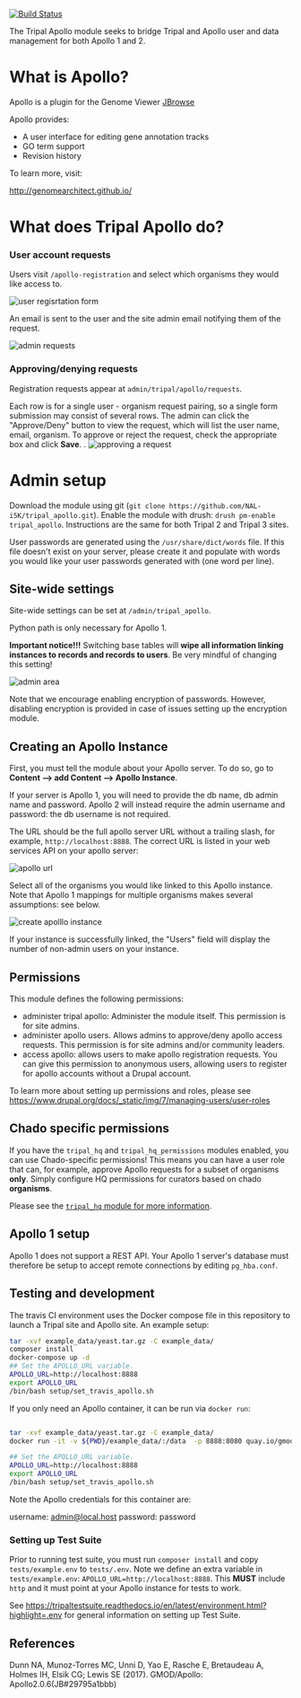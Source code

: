 [![Build Status](https://travis-ci.org/NAL-i5K/tripal_apollo.svg?branch=master)](https://travis-ci.org/NAL-i5K/tripal_apollo)

The Tripal Apollo module seeks to bridge Tripal and Apollo user and data management for both Apollo 1 and 2.


# What is Apollo?

Apollo is a plugin for the Genome Viewer [JBrowse](http://jbrowse.org/)

Apollo provides:

* A user interface for editing gene annotation tracks
* GO term support
* Revision history

To learn more, visit:

http://genomearchitect.github.io/

# What does Tripal Apollo do?

### User account requests

Users visit `/apollo-registration` and select which organisms they would like access to.

![user regisrtation form](docs/_static/img/registration_page.png)

An email is sent to the user and the site admin email notifying them of the request.

![admin requests](docs/_static/img/admin_requests.png)

### Approving/denying requests

Registration requests appear at `admin/tripal/apollo/requests`.

Each row is for a single user - organism request pairing, so a single form submission may consist of several rows.  The admin can click the "Approve/Deny" button to view the request, which will list the user name, email, organism.  To approve or reject the request, check the appropriate box and click **Save**.
.
![approving a request](docs/_static/img/approve_request.png)


# Admin setup

Download the module using git (`git clone https://github.com/NAL-i5K/tripal_apollo.git`).  Enable the module with drush: `drush pm-enable tripal_apollo`.  Instructions are the same for both Tripal 2 and Tripal 3 sites.

User passwords are generated using the `/usr/share/dict/words` file.  If this file doesn't exist on your server, please create it and populate with words you would like your user passwords generated with (one word per line).

## Site-wide settings

Site-wide settings can be set at `/admin/tripal_apollo`.  

Python path is only necessary for Apollo 1.

**Important notice!!!**  Switching base tables will **wipe all information linking instances to records and records to users**.  Be very mindful of changing this setting!

![admin area](docs/_static/img/admin_area.png)

Note that we encourage enabling encryption of passwords.  However, disabling encryption is provided in case of issues setting up the encryption module.

## Creating an Apollo Instance

First, you must tell the module about your Apollo server.  To do so, go to **Content --> add Content --> Apollo Instance**.

If your server is Apollo 1, you will need to provide the db name, db admin name and password.  Apollo 2 will instead require the admin username and password: the db username is not required.

The URL should be the full apollo server URL without a trailing slash, for example,  `http://localhost:8888`.  The correct URL is listed in your web services API on your apollo server:

![apollo url](docs/_static/img/apollo_url.png)

Select all of the organisms you would like linked to this Apollo instance.  Note that Apollo 1 mappings for multiple organisms makes several assumptions: see below.

![create apolllo instance](docs/_static/img/create_apollo_instance.png)


If your instance is successfully linked, the "Users" field will display the number of non-admin users on your instance.  

## Permissions

This module defines the following permissions:

* administer tripal apollo: Administer the module itself.  This permission is for site admins.
* administer apollo users.  Allows admins to approve/deny apollo access requests.  This permission is for site admins and/or community leaders.
 * access apollo: allows users to make apollo registration requests.  You can give this permission to anonymous users, allowing users to register for apollo accounts without a Drupal account.

To learn more about setting up permissions and roles, please see https://www.drupal.org/docs/_static/img/7/managing-users/user-roles

## Chado specific permissions

If you have the `tripal_hq` and `tripal_hq_permissions` modules enabled, you can use Chado-specific permissions!  This means you can have a user role that can, for example, approve Apollo requests for a subset of organisms **only**.  Simply configure HQ permissions for curators based on chado **organisms**.

Please see the [`tripal_hq` module for more information](https://github.com/statonlab/tripal_hq).

## Apollo 1 setup

Apollo 1 does not support a REST API.  Your Apollo 1 server's database must therefore be setup to accept remote connections by editing `pg_hba.conf`.


## Testing and development

The travis CI environment uses the Docker compose file in this repository to launch a Tripal site and Apollo site. An example setup:

```bash
tar -xvf example_data/yeast.tar.gz -C example_data/
composer install
docker-compose up -d
## Set the APOLLO_URL variable.
APOLLO_URL=http://localhost:8888
export APOLLO_URL
/bin/bash setup/set_travis_apollo.sh
```

If you only need an Apollo container, it can be run via `docker run`:

```bash

tar -xvf example_data/yeast.tar.gz -C example_data/
docker run -it -v ${PWD}/example_data/:/data  -p 8888:8080 quay.io/gmod/docker-apollo:2.1.0

## Set the APOLLO_URL variable.
APOLLO_URL=http://localhost:8888
export APOLLO_URL
/bin/bash setup/set_travis_apollo.sh

```

Note the Apollo credentials for this container are:

username: admin@local.host
password: password

### Setting up Test Suite

Prior to running test suite, you must run `composer install` and copy `tests/example.env` to `tests/.env`.  Note we define an extra variable in `tests/example.env`: `APOLLO_URL=http://localhost:8888`.  This **MUST** include `http` and it must point at your Apollo instance for tests to work.

See https://tripaltestsuite.readthedocs.io/en/latest/environment.html?highlight=.env for general information on setting up Test Suite.

## References

Dunn NA, Munoz-Torres MC, Unni D, Yao E, Rasche E, Bretaudeau A, Holmes IH, Elsik CG; Lewis SE (2017). GMOD/Apollo: Apollo2.0.6(JB#29795a1bbb)
